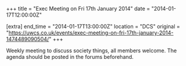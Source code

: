 +++
title = "Exec Meeting on Fri 17th January 2014"
date = "2014-01-17T12:00:00Z"

[extra]
end_time = "2014-01-17T13:00:00Z"
location = "DCS"
original = "https://uwcs.co.uk/events/exec-meeting-on-fri-17th-january-2014-1474489090504/"
+++

Weekly meeting to discuss society things, all members welcome. The agenda should be posted in the forums beforehand.

